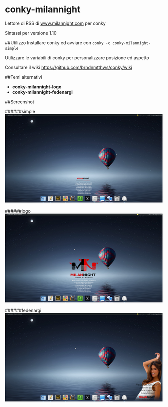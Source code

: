 # conky-milannight
Lettore di RSS di www.milannight.com per conky

Sintassi per versione 1.10

##Utilizzo
Installare conky ed avviare con `conky -c conky-milannight-simple`

Utilizzare le variabili di conky per personalizzare posizione ed aspetto

Consultare il wiki
https://github.com/brndnmtthws/conky/wiki

##Temi alternativi
- **conky-milannight-logo**
- **conky-milannight-fedenargi**

##Screenshot

######simple
[![screenshot](https://github.com/alepsrt/conky-milannight/raw/master/screenshots/conky-milannight-simple.jpg)](https://github.com/alepsrt/conky-milannight/raw/master/screenshots/conky-milannight-simple.jpg)

######logo
[![screenshot](https://github.com/alepsrt/conky-milannight/raw/master/screenshots/conky-milannight-logo.jpg)](https://github.com/alepsrt/conky-milannight/raw/master/screenshots/conky-milannight-logo.jpg)

######fedenargi
[![screenshot](https://github.com/alepsrt/conky-milannight/raw/master/screenshots/conky-milannight-fedenargi.jpg)](https://github.com/alepsrt/conky-milannight/raw/master/screenshots/conky-milannight-fedenargi.jpg)
